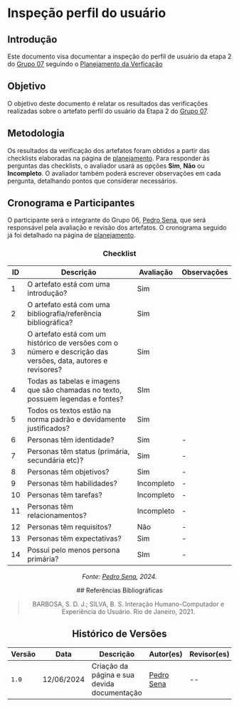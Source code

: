 # Inspeção perfil do usuário

## Introdução

Este documento visa documentar a inspeção do perfil de usuário da etapa 2 do [Grupo 07](https://interacao-humano-computador.github.io/2024.1-CBMERJ/) seguindo o [Planejamento da Verficação](../etapa-2/planejamento.md)


## Objetivo

O objetivo deste documento é relatar os resultados das verificações realizadas sobre o artefato perfil do usuário da Etapa 2 do [Grupo 07](https://interacao-humano-computador.github.io/2024.1-CBMERJ/).

## Metodologia

Os resultados da verificação dos artefatos foram obtidos a partir das checklists elaboradas na página de [planejamento](./planejamento-verificacao-etapa-2). Para responder às perguntas das checklists, o avaliador usará as opções **Sim**, **Não** ou **Incompleto**. O avaliador também poderá escrever observações em cada pergunta, detalhando pontos que considerar necessários.

## Cronograma e Participantes

O participante será o integrante do Grupo 06, [Pedro Sena](https://github.com/pedroyen21), que será responsável pela avaliação e revisão dos artefatos. O cronograma seguido já foi detalhado na página de [planejamento](./planejamento-verificacao-etapa-2).

<center>

### Checklist

<center>

| ID  | Descrição                                                                                                    | Avaliação | Observações |
| --- | ------------------------------------------------------------------------------------------------------------ | --------- | ----------- |
| 1   | O artefato está com uma introdução? | Sim|             |
| 2   | O artefato está com uma bibliografia/referência bibliográfica?|     Sim      |             |
| 3   | O artefato está com um histórico de versões com o número e descrição das versões, data, autores e revisores? | Sim    |             |
| 4   | Todas as tabelas e imagens que são chamadas no texto, possuem legendas e fontes?  | SIm           |             |
| 5   | Todos os textos estão na norma padrão e devidamente justificados?| Sim|    |
| 6   | Personas têm identidade?   |    Sim     |      -      |
| 7   | Personas têm status (primária, secundária etc)?   |     Sim     |      -      |
| 8   | Personas têm objetivos?   |     Sim     |      -      |
| 9   | Personas têm habilidades?   |     Incompleto     |      -      |
| 10   | Personas têm tarefas?   |     Incompleto     |      -      |
| 11   | Personas têm relacionamentos?   |     Incompleto     |      -      |
| 12   | Personas têm requisitos?   |     Não     |      -      |
| 13   | Personas têm expectativas?   |     Sim     |      -      |
| 14   | Possui pelo menos persona primária?   |     SIm     |      -      |


_Fonte: [Pedro Sena](https://github.com/pedroyen21), 2024._

</center>
## Referências Bibliográficas

> BARBOSA, S. D. J.; SILVA, B. S. Interação Humano-Computador e Experiência do Usuário. Rio de Janeiro, 2021.

## Histórico de Versões

| Versão | Data       | Descrição                                   | Autor(es)                                              | Revisor(es) |
| ------ | ---------- | ------------------------------------------- | ------------------------------------------------------ | ----------- |
| `1.0`  | 12/06/2024 | Criação da página e sua devida documentação | [Pedro Sena](https://github.com/pedroyen21) | --          |